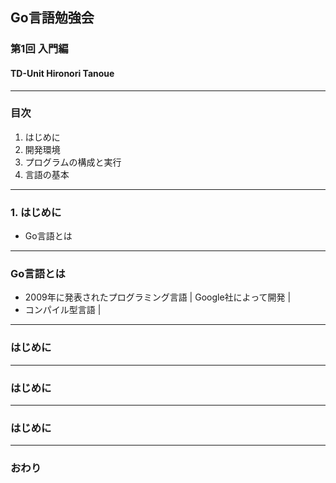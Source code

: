 ## Go言語勉強会
### 第1回 入門編
#### TD-Unit Hironori Tanoue
---
### 目次
1. はじめに
2. 開発環境
3. プログラムの構成と実行
4. 言語の基本
---
### 1. はじめに
- Go言語とは
---
### Go言語とは
- 2009年に発表されたプログラミング言語 |
Google社によって開発 |
- コンパイル型言語 |
---
### はじめに
---
### はじめに
---
### はじめに
---
### おわり
